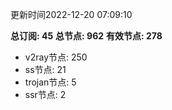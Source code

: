 更新时间2022-12-20 07:09:10

**总订阅: 45**
**总节点: 962**
**有效节点: 278**
- v2ray节点: 250
- ss节点: 21
- trojan节点: 5
- ssr节点: 2
